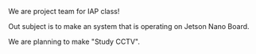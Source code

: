 We are project team for IAP class!

Out subject is to make an system that is operating on Jetson Nano Board.

We are planning to make "Study CCTV".
